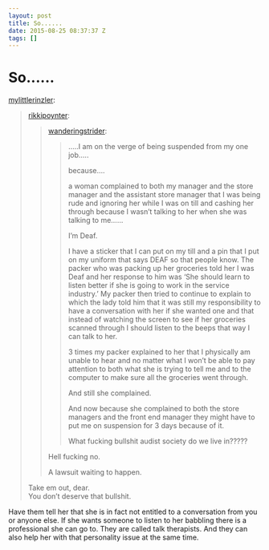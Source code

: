 ```yaml
---
layout: post
title: So......
date: 2015-08-25 08:37:37 Z
tags: []
---
```

# So......

[mylittlerinzler](http://mylittlerinzler.tumblr.com/post/127392884225):

> [rikkipoynter](http://rikkipoynter.tumblr.com/post/127349351805):
> 
> > [wanderingstrider](http://wanderingstrider.tumblr.com/post/127349150340):
> > 
> > > …..I am on the verge of being suspended from my one job…..
> > > 
> > > because….
> > > 
> > > a woman complained to both my manager and the store manager and the assistant store manager that I was being rude and ignoring her while I was on till and cashing her through because I wasn’t talking to her when she was talking to me……
> > > 
> > > I’m Deaf. 
> > > 
> > > I have a sticker that I can put on my till and a pin that I put on my uniform that says DEAF so that people know. The packer who was packing up her groceries told her I was Deaf and her response to him was ‘She should learn to listen better if she is going to work in the service industry.’ My packer then tried to continue to explain to which the lady told him that it was still my responsibility to have a conversation with her if she wanted one and that instead of watching the screen to see if her groceries scanned through I should listen to the beeps that way I can talk to her. 
> > > 
> > > 3 times my packer explained to her that I physically am unable to hear and no matter what I won’t be able to pay attention to both what she is trying to tell me and to the computer to make sure all the groceries went through. 
> > > 
> > > And still she complained. 
> > > 
> > > And now because she complained to both the store managers and the front end manager they might have to put me on suspension for 3 days because of it. 
> > > 
> > > What fucking bullshit audist society do we live in?????
> > 
> > Hell fucking no.
> > 
> > A lawsuit waiting to happen.
> 
> Take em out, dear.  
> You don’t deserve that bullshit.

Have them tell her that she is in fact not entitled to a conversation from you or anyone else. If she wants someone to listen to her babbling there is a professional she can go to. They are called talk therapists. And they can also help her with that personality issue at the same time.
